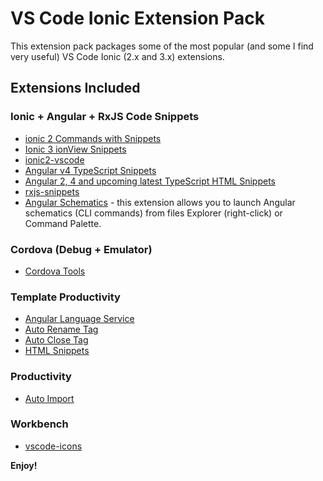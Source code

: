 # VS Code Ionic Extension Pack

This extension pack packages some of the most popular (and some I find very useful) VS Code Ionic (2.x and 3.x) extensions.

## Extensions Included

### Ionic + Angular + RxJS Code Snippets

* [ionic 2 Commands with Snippets](https://marketplace.visualstudio.com/items?itemName=Thavarajan.ionic2)
* [Ionic 3 ionView Snippets](https://marketplace.visualstudio.com/items?itemName=danielehrhardt.ionic3-vs-ionView-snippets)
* [ionic2-vscode](https://marketplace.visualstudio.com/items?itemName=jgw9617.ionic2-vscode)
* [Angular v4 TypeScript Snippets](https://marketplace.visualstudio.com/items?itemName=johnpapa.Angular2)
* [Angular 2, 4 and upcoming latest TypeScript HTML Snippets](https://marketplace.visualstudio.com/items?itemName=UVBrain.Angular2)
* [rxjs-snippets](https://marketplace.visualstudio.com/items?itemName=pkosta2006.rxjs-snippets)
 * [Angular Schematics](https://marketplace.visualstudio.com/items?itemName=cyrilletuzi.angular-schematics) - this extension allows you to launch Angular schematics (CLI commands) from files Explorer (right-click) or Command Palette.
 
### Cordova (Debug + Emulator)

* [Cordova Tools](https://marketplace.visualstudio.com/items?itemName=vsmobile.cordova-tools)

### Template Productivity
* [Angular Language Service](https://marketplace.visualstudio.com/items?itemName=Angular.ng-template)
* [Auto Rename Tag](https://marketplace.visualstudio.com/items?itemName=formulahendry.auto-rename-tag)
* [Auto Close Tag](https://marketplace.visualstudio.com/items?itemName=formulahendry.auto-close-tag)
* [HTML Snippets](https://marketplace.visualstudio.com/items?itemName=abusaidm.html-snippets)

### Productivity

* [Auto Import](https://marketplace.visualstudio.com/items?itemName=steoates.autoimport)

### Workbench

* [vscode-icons](https://marketplace.visualstudio.com/items?itemName=robertohuertasm.vscode-icons)

**Enjoy!**
